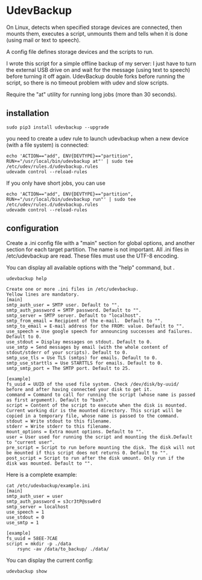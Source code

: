 UdevBackup
==========

On Linux, detects when specified storage devices are connected, then mounts them,
executes a script, unmounts them and tells when it is done (using mail or text to speech).

A config file defines storage devices and the scripts to run.

I wrote this script for a simple offline backup of my server: I just have to turn
the external USB drive on and wait for the message (using text to speech) before
turning it off again. UdevBackup double forks before running the script, so
there is no timeout problem with udev and slow scripts.

Require the "at" utility for running long jobs (more than 30 seconds).

installation
------------

    sudo pip3 install udevbackup --upgrade

you need to create a udev rule to launch udevbackup when a new device (with a file system) is connected:

    echo 'ACTION=="add", ENV{DEVTYPE}=="partition", RUN+="/usr/local/bin/udevbackup at"' | sudo tee /etc/udev/rules.d/udevbackup.rules
    udevadm control --reload-rules

If you only have short jobs, you can use

    echo 'ACTION=="add", ENV{DEVTYPE}=="partition", RUN+="/usr/local/bin/udevbackup run"' | sudo tee /etc/udev/rules.d/udevbackup.rules
    udevadm control --reload-rules

configuration
-------------

Create a .ini config file with a "main" section for global options, and another section for each
target partition. The name is not important. All .ini files in /etc/udevbackup are read.
These files must use the UTF-8 encoding.

You can display all available options with the "help" command, but .

    udevbackup help

    Create one or more .ini files in /etc/udevbackup.
    Yellow lines are mandatory.
    [main]
    smtp_auth_user = SMTP user. Default to "".
    smtp_auth_password = SMTP password. Default to "".
    smtp_server = SMTP server. Default to "localhost".
    smtp_from_email = Recipient of the e-mail.  Default to "".
    smtp_to_email = E-mail address for the FROM: value. Default to "".
    use_speech = Use google speech for announcing successes and failures. Default to 0.
    use_stdout = Display messages on stdout. Default to 0.
    use_smtp = Send messages by email (with the whole content of stdout/stderr of your scripts). Default to 0.
    smtp_use_tls = Use TLS (smtps) for emails. Default to 0.
    smtp_use_starttls = Use STARTTLS for emails. Default to 0.
    smtp_smtp_port = The SMTP port. Default to 25.

    [example]
    fs_uuid = UUID of the used file system. Check /dev/disk/by-uuid/ before and after having connected your disk to get it.
    command = Command to call for running the script (whose name is passed as first argument). Default to "bash".
    script = Content of the script to execute when the disk is mounted. Current working dir is the mounted directory. This script will be copied in a temporary file, whose name is passed to the command.
    stdout = Write stdout to this filename.
    stderr = Write stderr to this filename.
    mount_options = Extra mount options. Default to "".
    user = User used for running the script and mounting the disk.Default to "current user".
    pre_script = Script to run before mounting the disk. The disk will not be mounted if this script does not returns 0. Default to "".
    post_script = Script to run after the disk umount. Only run if the disk was mounted. Default to "".

Here is a complete example:

    cat /etc/udevbackup/example.ini
    [main]
    smtp_auth_user = user
    smtp_auth_password = s3cr3tP@ssw0rd
    smtp_server = localhost
    use_speech = 1
    use_stdout = 0
    use_smtp = 1

    [example]
    fs_uuid = 58EE-7CAE
    script = mkdir -p ./data
        rsync -av /data/to_backup/ ./data/

You can display the current config:

    udevbackup show
